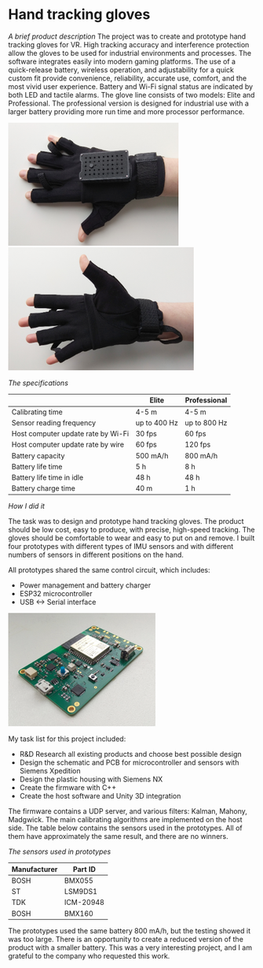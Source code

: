 # Hand tracking gloves
*A brief product description*
The project was to create  and prototype hand tracking gloves for VR. High tracking accuracy and interference protection allow the gloves to be used for  industrial environments and processes. The software integrates easily into modern gaming platforms. The use of a quick-release battery, wireless operation, and adjustability for a quick custom fit  provide convenience, reliability, accurate use, comfort, and the most vivid user experience. Battery and Wi-Fi signal status are indicated by both LED and tactile alarms. The glove line consists of two models: Elite and Professional. The professional version is designed for industrial use with a larger battery providing more run time and more processor performance.

<div>
<img src="/projects/ar_vr_gloves/images/proto_3_1.jpg" height="250" >
<img src="/projects/ar_vr_gloves/images/proto_3_3.jpg" height="250" >
</div>


*The specifications*

|                                              | Elite     | Professional |
|----------------------------------------------|-----------|--------------|
| Calibrating time                         | 4-5 m     | 4-5 m        |
| Sensor reading frequency              | up to 400 Hz    | up to 800 Hz       |
| Host computer update rate by Wi-Fi       | 30 fps    | 60 fps       |
| Host computer update rate by wire        | 60 fps    | 120 fps      |
| Battery capacity                         | 500 mA/h  | 800 mA/h     |
| Battery life time                        | 5 h       | 8 h          |
| Battery life time in idle           | 48 h      | 48 h         |
| Battery charge time                      | 40 m      | 1 h          |

*How I did it*

The task was to design and prototype hand tracking gloves. The product should be low cost, easy to produce, with precise, high-speed tracking. The gloves should be comfortable to wear and easy to put on and remove.
I built four prototypes with different types of IMU sensors and with different numbers of sensors in different positions on the hand.

All prototypes shared the same control circuit, which includes:
- Power management and battery charger
- ESP32 microcontroller
- USB <-> Serial interface

<div>
<img src="/projects/ar_vr_gloves/images/pcb.jpg" width="300" >
</div>

My task list for this project included:

- R&D Research all existing products and choose best possible design
- Design the schematic and PCB for microcontroller and sensors with Siemens Xpedition
- Design the plastic housing with Siemens NX
- Create the firmware with C++
- Create the host software and Unity 3D integration

The firmware contains a UDP server, and various filters: Kalman, Mahony, Madgwick.
The main calibrating algorithms are implemented on the host side. The table below contains
the sensors used in the prototypes. All of them have approximately the same result, and there are no winners.

*The sensors used in prototypes*

| Manufacturer  | Part ID   |
|---------------|-----------|
| BOSH          | BMX055    |
| ST            | LSM9DS1   |
| TDK           | ICM-20948 |
| BOSH          | BMX160    |

The prototypes used the same battery 800 mA/h, but the testing showed it was too large. There is an opportunity to create a reduced version of the product with a smaller battery. 
This  was a very interesting project, and I am grateful to the company who requested this work.
